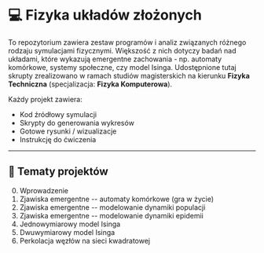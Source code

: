 # 💻 Fizyka układów złożonych

To repozytorium zawiera zestaw programów i analiz związanych różnego rodzaju symulacjami fizycznymi. Większość z nich dotyczy badań nad układami, które wykazują emergentne zachowania - np. automaty komórkowe, systemy społeczne, czy model Isinga. Udostępnione tutaj skrupty zrealizowano w ramach studiów magisterskich na kierunku **Fizyka Techniczna** (specjalizacja: **Fizyka Komputerowa**).

Każdy projekt zawiera:
- Kod źródłowy symulacji
- Skrypty do generowania wykresów
- Gotowe rysunki / wizualizacje
- Instrukcję do ćwiczenia

---

## 📌 Tematy projektów 
0. Wprowadzenie
1. Zjawiska emergentne -- automaty komórkowe (gra w życie)
2. Zjawiska emergentne -- modelowanie dynamiki populacji
3. Zjawiska emergentne -- modelowanie dynamiki epidemii
4. Jednowymiarowy model Isinga
5. Dwuwymiarowy model Isinga
6. Perkolacja węzłów na sieci kwadratowej
